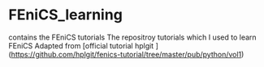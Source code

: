 # FEniCS_learning
contains the FEniCS tutorials 
The repositroy tutorials which I used to learn FEniCS
Adapted from [official tutorial hplgit ] (https://github.com/hplgit/fenics-tutorial/tree/master/pub/python/vol1)
